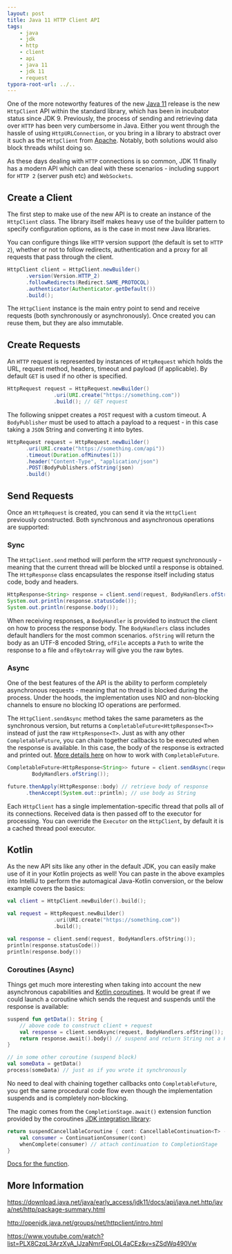 ```yaml
---
layout: post
title: Java 11 HTTP Client API
tags:
    - java
    - jdk
    - http
    - client
    - api
    - java 11
    - jdk 11
    - request
typora-root-url: ../..
---
```


One of the more noteworthy features of the new [Java 11](http://jdk.java.net/11/) release is the new `HttpClient` API within the standard library, which has been in incubator status since JDK 9. Previously, the process of sending and retrieving data over `HTTP` has been very cumbersome in Java. Either you went through the hassle of using `HttpURLConnection`, or you bring in a library to abstract over it such as the `HttpClient` from [Apache](http://hc.apache.org/index.html). Notably, both solutions would also block threads whilst doing so.

As these days dealing with `HTTP` connections is so common, JDK 11 finally has a modern API which can deal with these scenarios - including support for `HTTP 2` (server push etc) and `WebSockets`.

## Create a Client

The first step to make use of the new API is to create an instance of the `HttpClient` class. The library itself makes heavy use of the builder pattern to specify configuration options, as is the case in most new Java libraries.

You can configure things like `HTTP` version support (the default is set to `HTTP 2`), whether or not to follow redirects, authentication and a proxy for all requests that pass through the client.

```java
HttpClient client = HttpClient.newBuilder()
      .version(Version.HTTP_2)
      .followRedirects(Redirect.SAME_PROTOCOL)
      .authenticator(Authenticator.getDefault())
      .build();
```

The `HttpClient` instance is the main entry point to send and receive requests (both synchronously or asynchronously). Once created you can reuse them, but they are also immutable.

## Create Requests

An `HTTP` request is represented by instances of `HttpRequest` which holds the URL, request method, headers, timeout and payload (if applicable). By default `GET` is used if no other is specified.

```java
HttpRequest request = HttpRequest.newBuilder()
               .uri(URI.create("https://something.com"))
               .build(); // GET request
```

The following snippet creates a `POST` request with a custom timeout. A `BodyPublisher` must be used to attach a payload to a request - in this case taking a `JSON` String and converting it into bytes.

```java
HttpRequest request = HttpRequest.newBuilder()
      .uri(URI.create("https://something.com/api"))
      .timeout(Duration.ofMinutes(1))
      .header("Content-Type", "application/json")
      .POST(BodyPublishers.ofString(json)
      .build()
```

## Send Requests

Once an `HttpRequest` is created, you can send it via the `HttpClient` previously constructed. Both synchronous and asynchronous operations are supported:

### Sync

The `HttpClient.send` method will perform the `HTTP` request synchronously - meaning that the current thread will be blocked until a response is obtained. The `HttpResponse` class encapsulates the response itself including status code, body and headers.

```java
HttpResponse<String> response = client.send(request, BodyHandlers.ofString());
System.out.println(response.statusCode());
System.out.println(response.body());
```

When receiving responses, a `BodyHandler` is provided to instruct the client on how to process the response body. The `BodyHandlers` class includes default handlers for the most common scenarios. `ofString` will return the body as an UTF-8 encoded String, `ofFile` accepts a `Path` to write the response to a file and `ofByteArray` will give you the raw bytes.

### Async

One of the best features of the API is the ability to perform completely asynchronous requests - meaning that no thread is blocked during the process. Under the hoods, the implementation uses NIO and non-blocking channels to ensure no blocking IO operations are performed.

The `HttpClient.sendAsync` method takes the same parameters as the synchronous version, but returns a `CompletableFuture<HttpResponse<T>>` instead of just the raw `HttpResponse<T>`. Just as with any other `CompletableFuture`, you can chain together callbacks to be executed when the response is available. In this case, the body of the response is extracted and printed out. [More details here](https://www.callicoder.com/java-8-completablefuture-tutorial/) on how to work with `CompletableFuture`.

```java
CompletableFuture<HttpResponse<String>> future = client.sendAsync(request,
        BodyHandlers.ofString());

future.thenApply(HttpResponse::body) // retrieve body of response
      .thenAccept(System.out::println); // use body as String
```

Each `HttpClient` has a single implementation-specific thread that polls all of its connections. Received data is then passed off to the executor for processing. You can override the `Executor` on the `HttpClient`, by default it is a cached thread pool executor.

## Kotlin

As the new API sits like any other in the default JDK, you can easily make use of it in your Kotlin projects as well! You can paste in the above examples into IntelliJ to perform the automagical Java-Kotlin conversion, or the below example covers the basics:

```kotlin
val client = HttpClient.newBuilder().build();

val request = HttpRequest.newBuilder()
               .uri(URI.create("https://something.com"))
               .build();

val response = client.send(request, BodyHandlers.ofString());
println(response.statusCode())
println(response.body())
```

### Coroutines (Async)

Things get much more interesting when taking into account the new asynchronous capabilities and [Kotlin coroutines](https://github.com/Kotlin/kotlinx.coroutines/blob/master/coroutines-guide.md). It would be great if we could launch a coroutine which sends the request and suspends until the response is available:

```kotlin
suspend fun getData(): String {
    // above code to construct client + request
    val response = client.sendAsync(request, BodyHandlers.ofString());
    return response.await().body() // suspend and return String not a Future
}

// in some other coroutine (suspend block)
val someData = getData()
process(someData) // just as if you wrote it synchronously
```

No need to deal with chaining together callbacks onto `CompletableFuture`, you get the same procedural code flow even though the implementation suspends and is completely non-blocking.

The magic comes from the `CompletionStage.await()` extension function provided by the coroutines [JDK integration library](https://github.com/Kotlin/kotlinx.coroutines/blob/master/integration/kotlinx-coroutines-jdk8/README.md):

```kotlin
return suspendCancellableCoroutine { cont: CancellableContinuation<T> ->
    val consumer = ContinuationConsumer(cont)
    whenComplete(consumer) // attach continuation to CompletionStage
}
```

[Docs for the function](https://kotlin.github.io/kotlinx.coroutines/kotlinx-coroutines-jdk8/kotlinx.coroutines.experimental.future/java.util.concurrent.-completion-stage/await.html).

## More Information

<https://download.java.net/java/early_access/jdk11/docs/api/java.net.http/java/net/http/package-summary.html>

<http://openjdk.java.net/groups/net/httpclient/intro.html>

<https://www.youtube.com/watch?list=PLX8CzqL3ArzXyA_lJzaNmrFqpLOL4aCEz&v=sZSdWq490Vw>
